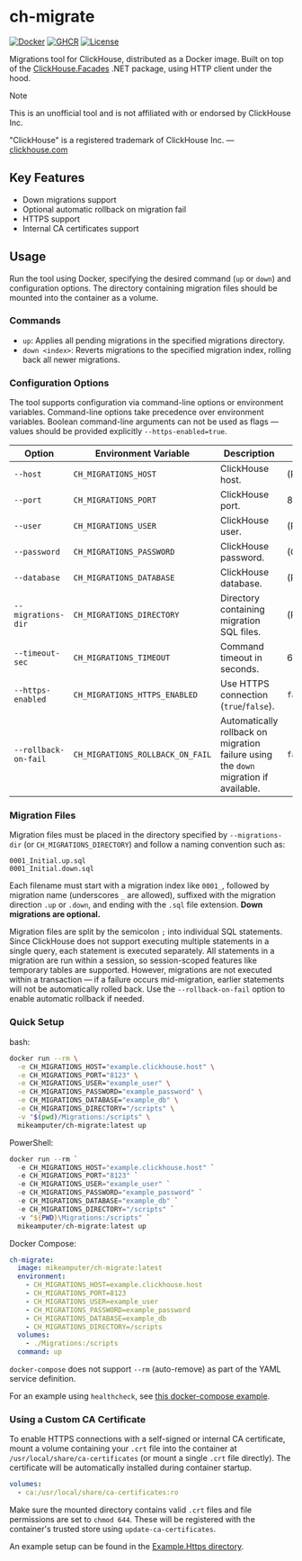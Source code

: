 # ch-migrate

[![Docker](https://img.shields.io/badge/docker-ch--migrate-blue?logo=docker)](https://hub.docker.com/r/mikeamputer/ch-migrate)
[![GHCR](https://img.shields.io/badge/ghcr.io-ch--migrate-blue?logo=github)](https://github.com/MikeAmputer/clickhouse-migrate/pkgs/container/ch-migrate)
[![License](https://img.shields.io/github/license/MikeAmputer/clickhouse-migrate)](https://github.com/MikeAmputer/clickhouse-migrate/blob/master/LICENSE)

Migrations tool for ClickHouse, distributed as a Docker image. Built on top of the [ClickHouse.Facades](https://github.com/MikeAmputer/ClickHouse.Facades) .NET package, using HTTP client under the hood.

> [!NOTE]
> This is an unofficial tool and is not affiliated with or endorsed by ClickHouse Inc.
> 
> "ClickHouse" is a registered trademark of ClickHouse Inc. — [clickhouse.com](https://clickhouse.com/)

## Key Features
- Down migrations support
- Optional automatic rollback on migration fail
- HTTPS support
- Internal CA certificates support

## Usage
Run the tool using Docker, specifying the desired command (`up` or `down`) and configuration options. The directory containing migration files should be mounted into the container as a volume.

### Commands
- `up`: Applies all pending migrations in the specified migrations directory.
- `down <index>`: Reverts migrations to the specified migration index, rolling back all newer migrations.

### Configuration Options
The tool supports configuration via command-line options or environment variables. Command-line options take precedence over environment variables. Boolean command-line arguments can not be used as flags — values should be provided explicitly `--https-enabled=true`.

| Option                | Environment Variable           | Description                                    | Default           |
|-----------------------|--------------------------------|------------------------------------------------|-------------------|
| `--host`              | `CH_MIGRATIONS_HOST`           | ClickHouse host.                               | (Required)        |
| `--port`              | `CH_MIGRATIONS_PORT`           | ClickHouse port.                               | 8123              |
| `--user`              | `CH_MIGRATIONS_USER`           | ClickHouse user.                               | (Required)        |
| `--password`          | `CH_MIGRATIONS_PASSWORD`       | ClickHouse password.                           | (Optional)        |
| `--database`          | `CH_MIGRATIONS_DATABASE`       | ClickHouse database.                           | (Required)        |
| `--migrations-dir`    | `CH_MIGRATIONS_DIRECTORY`      | Directory containing migration SQL files.      | (Required)        |
| `--timeout-sec`       | `CH_MIGRATIONS_TIMEOUT`        | Command timeout in seconds.                    | 60                |
| `--https-enabled`     | `CH_MIGRATIONS_HTTPS_ENABLED`  | Use HTTPS connection (`true`/`false`).         | `false`           |
| `--rollback-on-fail`  | `CH_MIGRATIONS_ROLLBACK_ON_FAIL` | Automatically rollback on migration failure using the `down` migration if available. | `false`           |

### Migration Files
Migration files must be placed in the directory specified by `--migrations-dir` (or `CH_MIGRATIONS_DIRECTORY`) and follow a naming convention such as:
```
0001_Initial.up.sql
0001_Initial.down.sql
```
Each filename must start with a migration index like `0001_`, followed by migration name (underscores `_` are allowed), suffixed with the migration direction `.up` or `.down`, and ending with the `.sql` file extension. **Down migrations are optional.**

Migration files are split by the semicolon `;` into individual SQL statements. Since ClickHouse does not support executing multiple statements in a single query, each statement is executed separately. All statements in a migration are run within a session, so session-scoped features like temporary tables are supported. However, migrations are not executed within a transaction — if a failure occurs mid-migration, earlier statements will not be automatically rolled back. Use the `--rollback-on-fail` option to enable automatic rollback if needed.

### Quick Setup

bash:
```bash
docker run --rm \
  -e CH_MIGRATIONS_HOST="example.clickhouse.host" \
  -e CH_MIGRATIONS_PORT="8123" \
  -e CH_MIGRATIONS_USER="example_user" \
  -e CH_MIGRATIONS_PASSWORD="example_password" \
  -e CH_MIGRATIONS_DATABASE="example_db" \
  -e CH_MIGRATIONS_DIRECTORY="/scripts" \
  -v "$(pwd)/Migrations:/scripts" \
  mikeamputer/ch-migrate:latest up
``` 

PowerShell:
```powershell
docker run --rm `
  -e CH_MIGRATIONS_HOST="example.clickhouse.host" `
  -e CH_MIGRATIONS_PORT="8123" `
  -e CH_MIGRATIONS_USER="example_user" `
  -e CH_MIGRATIONS_PASSWORD="example_password" `
  -e CH_MIGRATIONS_DATABASE="example_db" `
  -e CH_MIGRATIONS_DIRECTORY="/scripts" `
  -v "${PWD}\Migrations:/scripts" `
  mikeamputer/ch-migrate:latest up
```

Docker Compose:
```yaml
ch-migrate:
  image: mikeamputer/ch-migrate:latest
  environment:
    - CH_MIGRATIONS_HOST=example.clickhouse.host
    - CH_MIGRATIONS_PORT=8123
    - CH_MIGRATIONS_USER=example_user
    - CH_MIGRATIONS_PASSWORD=example_password
    - CH_MIGRATIONS_DATABASE=example_db
    - CH_MIGRATIONS_DIRECTORY=/scripts
  volumes:
    - ./Migrations:/scripts
  command: up
```

`docker-compose` does not support `--rm` (auto-remove) as part of the YAML service definition.

For an example using `healthcheck`, see [this docker-compose example](https://github.com/MikeAmputer/clickhouse-migrate/blob/master/examples/Example/docker-compose.yml).

### Using a Custom CA Certificate

To enable HTTPS connections with a self-signed or internal CA certificate, mount a volume containing your `.crt` file into the container at `/usr/local/share/ca-certificates` (or mount a single `.crt` file directly). The certificate will be automatically installed during container startup.

```yaml
volumes:
  - ca:/usr/local/share/ca-certificates:ro
```

Make sure the mounted directory contains valid `.crt` files and file permissions are set to `chmod 644`. These will be registered with the container's trusted store using `update-ca-certificates`.

An example setup can be found in the [Example.Https directory](https://github.com/MikeAmputer/clickhouse-migrate/tree/master/examples/Example.Https).
